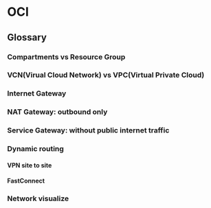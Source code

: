 # OCI
## Glossary
### Compartments vs Resource Group
### VCN(Virual Cloud Network) vs VPC(Virtual Private Cloud)
### Internet Gateway
### NAT Gateway: outbound only
### Service Gateway: without public internet traffic
### Dynamic routing
#### VPN site to site
#### FastConnect
### Network visualize
